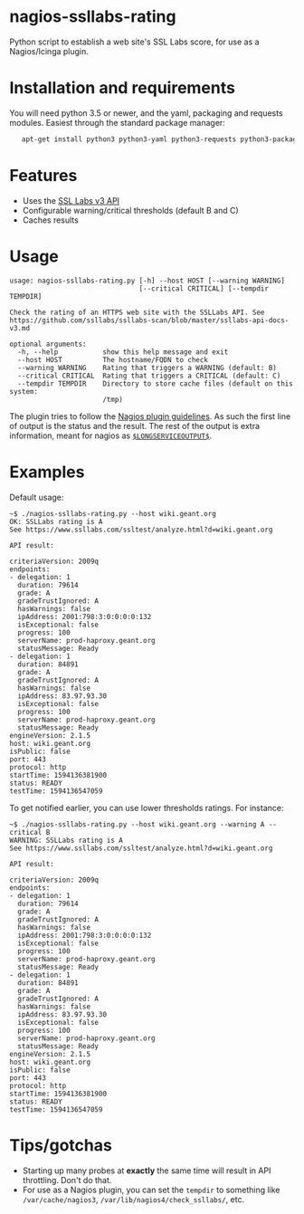 # nagios-ssllabs-rating

Python script to establish a web site's SSL Labs score, for use as a
Nagios/Icinga plugin.

# Installation and requirements

You will need python 3.5 or newer, and the yaml, packaging and requests modules. Easiest
through the standard package manager:

```sh
   apt-get install python3 python3-yaml python3-requests python3-packaging
```

# Features

* Uses the [SSL Labs v3
  API](https://github.com/ssllabs/ssllabs-scan/blob/master/ssllabs-api-docs-v3.md)
* Configurable warning/critical thresholds (default B and C)
* Caches results

# Usage

```
usage: nagios-ssllabs-rating.py [-h] --host HOST [--warning WARNING]
                                [--critical CRITICAL] [--tempdir TEMPDIR]

Check the rating of an HTTPS web site with the SSLLabs API. See
https://github.com/ssllabs/ssllabs-scan/blob/master/ssllabs-api-docs-v3.md

optional arguments:
  -h, --help           show this help message and exit
  --host HOST          The hostname/FQDN to check
  --warning WARNING    Rating that triggers a WARNING (default: B)
  --critical CRITICAL  Rating that triggers a CRITICAL (default: C)
  --tempdir TEMPDIR    Directory to store cache files (default on this system:
                       /tmp)
```

The plugin tries to follow the [Nagios plugin guidelines](https://nagios-plugins.org/doc/guidelines.html#PLUGOUTPUT).
As such the first line of output is the status and the result.
The rest of the output is extra information, meant for nagios as
[`$LONGSERVICEOUTPUT$`](https://assets.nagios.com/downloads/nagioscore/docs/nagioscore/3/en/macrolist.html#longserviceoutput).

# Examples

Default usage:

```
~$ ./nagios-ssllabs-rating.py --host wiki.geant.org
OK: SSLLabs rating is A
See https://www.ssllabs.com/ssltest/analyze.html?d=wiki.geant.org

API result:

criteriaVersion: 2009q
endpoints:
- delegation: 1
  duration: 79614
  grade: A
  gradeTrustIgnored: A
  hasWarnings: false
  ipAddress: 2001:798:3:0:0:0:0:132
  isExceptional: false
  progress: 100
  serverName: prod-haproxy.geant.org
  statusMessage: Ready
- delegation: 1
  duration: 84891
  grade: A
  gradeTrustIgnored: A
  hasWarnings: false
  ipAddress: 83.97.93.30
  isExceptional: false
  progress: 100
  serverName: prod-haproxy.geant.org
  statusMessage: Ready
engineVersion: 2.1.5
host: wiki.geant.org
isPublic: false
port: 443
protocol: http
startTime: 1594136381900
status: READY
testTime: 1594136547059
```

To get notified earlier, you can use lower thresholds ratings. For instance:

```
~$ ./nagios-ssllabs-rating.py --host wiki.geant.org --warning A --critical B
WARNING: SSLLabs rating is A
See https://www.ssllabs.com/ssltest/analyze.html?d=wiki.geant.org

API result:

criteriaVersion: 2009q
endpoints:
- delegation: 1
  duration: 79614
  grade: A
  gradeTrustIgnored: A
  hasWarnings: false
  ipAddress: 2001:798:3:0:0:0:0:132
  isExceptional: false
  progress: 100
  serverName: prod-haproxy.geant.org
  statusMessage: Ready
- delegation: 1
  duration: 84891
  grade: A
  gradeTrustIgnored: A
  hasWarnings: false
  ipAddress: 83.97.93.30
  isExceptional: false
  progress: 100
  serverName: prod-haproxy.geant.org
  statusMessage: Ready
engineVersion: 2.1.5
host: wiki.geant.org
isPublic: false
port: 443
protocol: http
startTime: 1594136381900
status: READY
testTime: 1594136547059
```


# Tips/gotchas

* Starting up many probes at __exactly__ the same time will result in API
throttling. Don't do that.
* For use as a Nagios plugin, you can set the `tempdir` to something like `/var/cache/nagios3`,
  `/var/lib/nagios4/check_ssllabs/`, etc.

